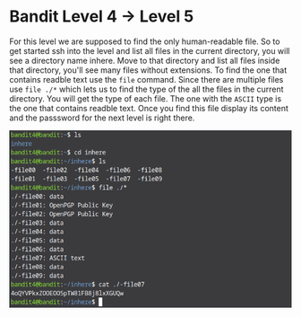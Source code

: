 # Bandit Level 4 → Level 5

For this level we are supposed to find the only human-readable file. So to get started ssh into the level and list all files in the current directory, you will see a directory name inhere. Move to that directory and list all files inside that directory, you'll see many files without extensions. To find the one that contains readble text use the `file` command. Since there are multiple files use `file ./*` which lets us to find the type of the all the files in the current directory. You will get the type of each file. The one with the `ASCII` type is the one that contains readble text. Once you find this file display its content and the passsword for the next level is right there.

![level 4 screenshot](images/Screenshot5.png)
